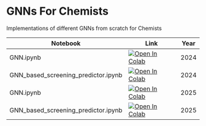 # GNNs For Chemists
Implementations of different GNNs from scratch for Chemists

| Notebook | Link | Year |
| ----- | ----- | ----- |
|GNN.ipynb|<a target="_blank" href="https://colab.research.google.com/github/HFooladi/GNNs_For_Chemists/blob/main/notebooks/GNN.ipynb"><img src="https://colab.research.google.com/assets/colab-badge.svg" alt="Open In Colab"/></a>| 2024 |
|GNN_based_screening_predictor.ipynb|<a target="_blank" href="https://colab.research.google.com/github/HFooladi/GNNs_For_Chemists/blob/main/notebooks/GNN_based_screening_predictor.ipynb"><img src="https://colab.research.google.com/assets/colab-badge.svg" alt="Open In Colab"/></a>| 2024 |
|GNN.ipynb|<a target="_blank" href="https://colab.research.google.com/github/HFooladi/GNNs_For_Chemists/blob/main/notebooks/GNN_updated.ipynb"><img src="https://colab.research.google.com/assets/colab-badge.svg" alt="Open In Colab"/></a>| 2025 |
|GNN_based_screening_predictor.ipynb|<a target="_blank" href="https://colab.research.google.com/github/HFooladi/GNNs_For_Chemists/blob/main/notebooks/GNN_based_screening_predictor.ipynb"><img src="https://colab.research.google.com/assets/colab-badge.svg" alt="Open In Colab"/></a>| 2025 |
